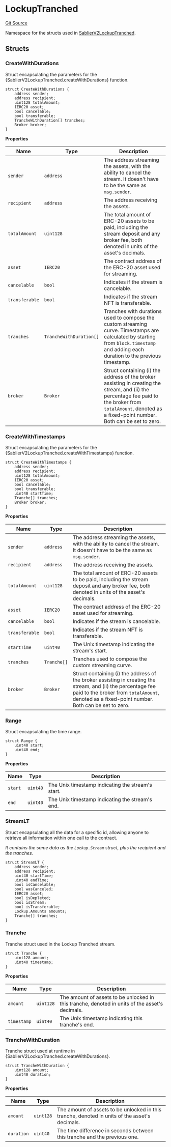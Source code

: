 # LockupTranched

[Git Source](https://github.com/sablier-labs/v2-core/blob/e080f20eafef0fc18049bcc77f1694db043860f1/src/types/DataTypes.sol)

Namespace for the structs used in
[SablierV2LockupTranched](docs/contracts/v2/reference/core/contract.SablierV2LockupTranched.md).

## Structs

### CreateWithDurations

Struct encapsulating the parameters for the {SablierV2LockupTranched.createWithDurations} function.

```solidity
struct CreateWithDurations {
    address sender;
    address recipient;
    uint128 totalAmount;
    IERC20 asset;
    bool cancelable;
    bool transferable;
    TrancheWithDuration[] tranches;
    Broker broker;
}
```

**Properties**

| Name           | Type                    | Description                                                                                                                                                                                                    |
| -------------- | ----------------------- | -------------------------------------------------------------------------------------------------------------------------------------------------------------------------------------------------------------- |
| `sender`       | `address`               | The address streaming the assets, with the ability to cancel the stream. It doesn't have to be the same as `msg.sender`.                                                                                       |
| `recipient`    | `address`               | The address receiving the assets.                                                                                                                                                                              |
| `totalAmount`  | `uint128`               | The total amount of ERC-20 assets to be paid, including the stream deposit and any broker fee, both denoted in units of the asset's decimals.                                                                  |
| `asset`        | `IERC20`                | The contract address of the ERC-20 asset used for streaming.                                                                                                                                                   |
| `cancelable`   | `bool`                  | Indicates if the stream is cancelable.                                                                                                                                                                         |
| `transferable` | `bool`                  | Indicates if the stream NFT is transferable.                                                                                                                                                                   |
| `tranches`     | `TrancheWithDuration[]` | Tranches with durations used to compose the custom streaming curve. Timestamps are calculated by starting from `block.timestamp` and adding each duration to the previous timestamp.                           |
| `broker`       | `Broker`                | Struct containing (i) the address of the broker assisting in creating the stream, and (ii) the percentage fee paid to the broker from `totalAmount`, denoted as a fixed-point number. Both can be set to zero. |

### CreateWithTimestamps

Struct encapsulating the parameters for the {SablierV2LockupTranched.createWithTimestamps} function.

```solidity
struct CreateWithTimestamps {
    address sender;
    address recipient;
    uint128 totalAmount;
    IERC20 asset;
    bool cancelable;
    bool transferable;
    uint40 startTime;
    Tranche[] tranches;
    Broker broker;
}
```

**Properties**

| Name           | Type        | Description                                                                                                                                                                                                    |
| -------------- | ----------- | -------------------------------------------------------------------------------------------------------------------------------------------------------------------------------------------------------------- |
| `sender`       | `address`   | The address streaming the assets, with the ability to cancel the stream. It doesn't have to be the same as `msg.sender`.                                                                                       |
| `recipient`    | `address`   | The address receiving the assets.                                                                                                                                                                              |
| `totalAmount`  | `uint128`   | The total amount of ERC-20 assets to be paid, including the stream deposit and any broker fee, both denoted in units of the asset's decimals.                                                                  |
| `asset`        | `IERC20`    | The contract address of the ERC-20 asset used for streaming.                                                                                                                                                   |
| `cancelable`   | `bool`      | Indicates if the stream is cancelable.                                                                                                                                                                         |
| `transferable` | `bool`      | Indicates if the stream NFT is transferable.                                                                                                                                                                   |
| `startTime`    | `uint40`    | The Unix timestamp indicating the stream's start.                                                                                                                                                              |
| `tranches`     | `Tranche[]` | Tranches used to compose the custom streaming curve.                                                                                                                                                           |
| `broker`       | `Broker`    | Struct containing (i) the address of the broker assisting in creating the stream, and (ii) the percentage fee paid to the broker from `totalAmount`, denoted as a fixed-point number. Both can be set to zero. |

### Range

Struct encapsulating the time range.

```solidity
struct Range {
    uint40 start;
    uint40 end;
}
```

**Properties**

| Name    | Type     | Description                                       |
| ------- | -------- | ------------------------------------------------- |
| `start` | `uint40` | The Unix timestamp indicating the stream's start. |
| `end`   | `uint40` | The Unix timestamp indicating the stream's end.   |

### StreamLT

Struct encapsulating all the data for a specific id, allowing anyone to retrieve all information within one call to the
contract.

_It contains the same data as the `Lockup.Stream` struct, plus the recipient and the tranches._

```solidity
struct StreamLT {
    address sender;
    address recipient;
    uint40 startTime;
    uint40 endTime;
    bool isCancelable;
    bool wasCanceled;
    IERC20 asset;
    bool isDepleted;
    bool isStream;
    bool isTransferable;
    Lockup.Amounts amounts;
    Tranche[] tranches;
}
```

### Tranche

Tranche struct used in the Lockup Tranched stream.

```solidity
struct Tranche {
    uint128 amount;
    uint40 timestamp;
}
```

**Properties**

| Name        | Type      | Description                                                                                    |
| ----------- | --------- | ---------------------------------------------------------------------------------------------- |
| `amount`    | `uint128` | The amount of assets to be unlocked in this tranche, denoted in units of the asset's decimals. |
| `timestamp` | `uint40`  | The Unix timestamp indicating this tranche's end.                                              |

### TrancheWithDuration

Tranche struct used at runtime in {SablierV2LockupTranched.createWithDurations}.

```solidity
struct TrancheWithDuration {
    uint128 amount;
    uint40 duration;
}
```

**Properties**

| Name       | Type      | Description                                                                                    |
| ---------- | --------- | ---------------------------------------------------------------------------------------------- |
| `amount`   | `uint128` | The amount of assets to be unlocked in this tranche, denoted in units of the asset's decimals. |
| `duration` | `uint40`  | The time difference in seconds between this tranche and the previous one.                      |

